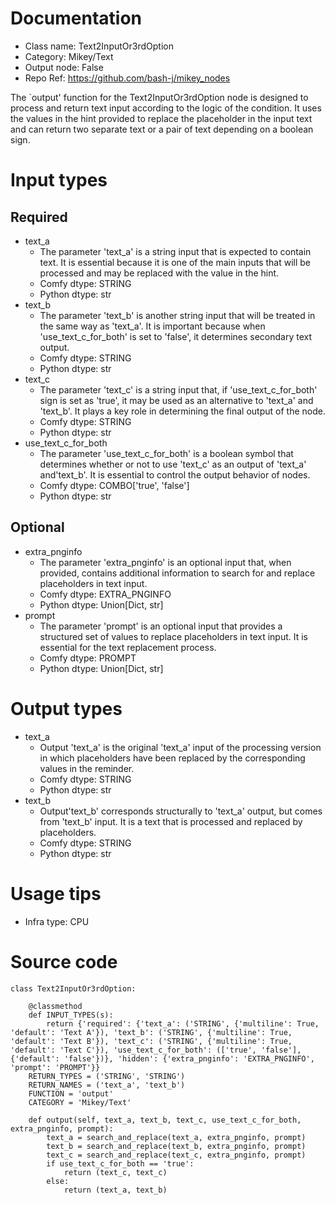 # Documentation
- Class name: Text2InputOr3rdOption
- Category: Mikey/Text
- Output node: False
- Repo Ref: https://github.com/bash-j/mikey_nodes

The `output' function for the Text2InputOr3rdOption node is designed to process and return text input according to the logic of the condition. It uses the values in the hint provided to replace the placeholder in the input text and can return two separate text or a pair of text depending on a boolean sign.

# Input types
## Required
- text_a
    - The parameter 'text_a' is a string input that is expected to contain text. It is essential because it is one of the main inputs that will be processed and may be replaced with the value in the hint.
    - Comfy dtype: STRING
    - Python dtype: str
- text_b
    - The parameter 'text_b' is another string input that will be treated in the same way as 'text_a'. It is important because when 'use_text_c_for_both' is set to 'false', it determines secondary text output.
    - Comfy dtype: STRING
    - Python dtype: str
- text_c
    - The parameter 'text_c' is a string input that, if 'use_text_c_for_both' sign is set as 'true', it may be used as an alternative to 'text_a' and 'text_b'. It plays a key role in determining the final output of the node.
    - Comfy dtype: STRING
    - Python dtype: str
- use_text_c_for_both
    - The parameter 'use_text_c_for_both' is a boolean symbol that determines whether or not to use 'text_c' as an output of 'text_a' and'text_b'. It is essential to control the output behavior of nodes.
    - Comfy dtype: COMBO['true', 'false']
    - Python dtype: str
## Optional
- extra_pnginfo
    - The parameter 'extra_pnginfo' is an optional input that, when provided, contains additional information to search for and replace placeholders in text input.
    - Comfy dtype: EXTRA_PNGINFO
    - Python dtype: Union[Dict, str]
- prompt
    - The parameter 'prompt' is an optional input that provides a structured set of values to replace placeholders in text input. It is essential for the text replacement process.
    - Comfy dtype: PROMPT
    - Python dtype: Union[Dict, str]

# Output types
- text_a
    - Output 'text_a' is the original 'text_a' input of the processing version in which placeholders have been replaced by the corresponding values in the reminder.
    - Comfy dtype: STRING
    - Python dtype: str
- text_b
    - Output'text_b' corresponds structurally to 'text_a' output, but comes from 'text_b' input. It is a text that is processed and replaced by placeholders.
    - Comfy dtype: STRING
    - Python dtype: str

# Usage tips
- Infra type: CPU

# Source code
```
class Text2InputOr3rdOption:

    @classmethod
    def INPUT_TYPES(s):
        return {'required': {'text_a': ('STRING', {'multiline': True, 'default': 'Text A'}), 'text_b': ('STRING', {'multiline': True, 'default': 'Text B'}), 'text_c': ('STRING', {'multiline': True, 'default': 'Text C'}), 'use_text_c_for_both': (['true', 'false'], {'default': 'false'})}, 'hidden': {'extra_pnginfo': 'EXTRA_PNGINFO', 'prompt': 'PROMPT'}}
    RETURN_TYPES = ('STRING', 'STRING')
    RETURN_NAMES = ('text_a', 'text_b')
    FUNCTION = 'output'
    CATEGORY = 'Mikey/Text'

    def output(self, text_a, text_b, text_c, use_text_c_for_both, extra_pnginfo, prompt):
        text_a = search_and_replace(text_a, extra_pnginfo, prompt)
        text_b = search_and_replace(text_b, extra_pnginfo, prompt)
        text_c = search_and_replace(text_c, extra_pnginfo, prompt)
        if use_text_c_for_both == 'true':
            return (text_c, text_c)
        else:
            return (text_a, text_b)
```